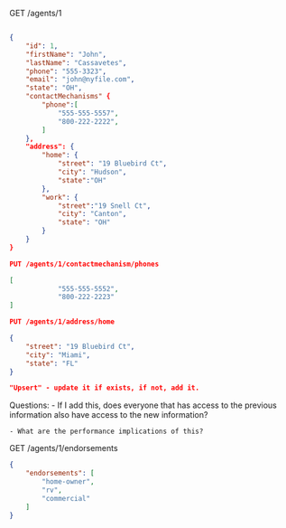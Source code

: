 

GET /agents/1

```json

{
    "id": 1,
    "firstName": "John",
    "lastName": "Cassavetes",
    "phone": "555-3323",
    "email": "john@nyfile.com",
    "state": "OH",
    "contactMechanisms" {
        "phone":[
            "555-555-5557",
            "800-222-2222",
        ]
    },
    "address": {
        "home": {
            "street": "19 Bluebird Ct",
            "city": "Hudson",
            "state":"OH"
        },
        "work": {
            "street":"19 Snell Ct",
            "city": "Canton",
            "state": "OH"
        }
    }
}

PUT /agents/1/contactmechanism/phones

[
            "555-555-5552",
            "800-222-2223"
]

PUT /agents/1/address/home

{
    "street": "19 Bluebird Ct",
    "city": "Miami",
    "state": "FL"
}

"Upsert" - update it if exists, if not, add it.
```
Questions:
    - If I add this, does everyone that has access to
    the previous information also have access to the 
    new information?

    - What are the performance implications of this?

GET /agents/1/endorsements

```json
{
    "endorsements": [
        "home-owner",
        "rv",
        "commercial"
    ]
}

```